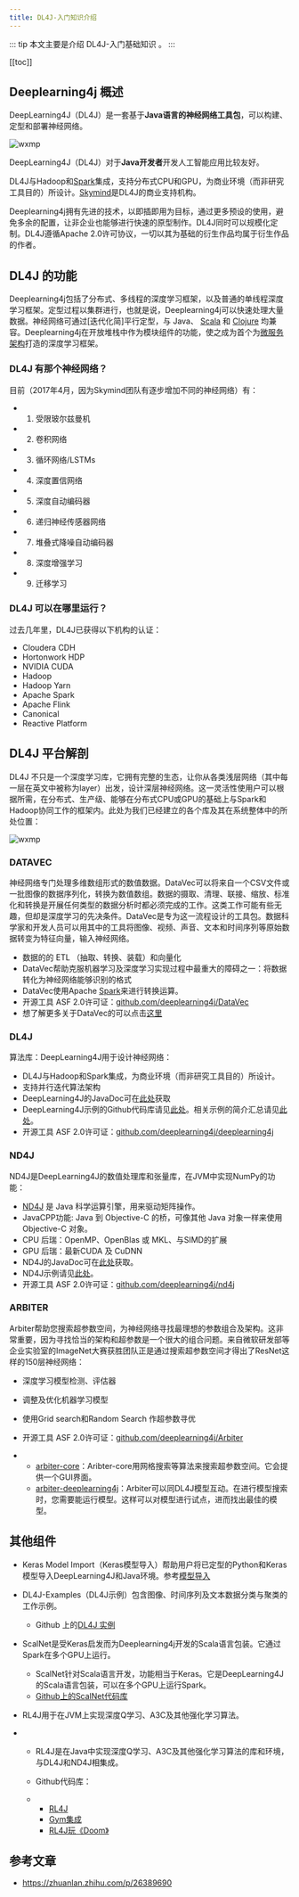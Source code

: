 ```yaml
---
title: DL4J-入门知识介绍
---
```


::: tip
本文主要是介绍 DL4J-入门基础知识 。
:::

[[toc]]

## Deeplearning4j 概述

DeepLearning4J（DL4J）是一套基于**Java语言的神经网络工具包**，可以构建、定型和部署神经网络。

<img class= "zoom-custom-imgs" :src="$withBase('/assets/img/ad/dl4jintro/intro-1.png')" alt="wxmp">

DeepLearning4J（DL4J）对于**Java开发者**开发人工智能应用比较友好。

DL4J与Hadoop和[Spark](https://link.zhihu.com/?target=https%3A//deeplearning4j.org/cn/spark)集成，支持分布式CPU和GPU，为商业环境（而非研究工具目的）所设计。[Skymind](https://link.zhihu.com/?target=http%3A//www.skymind.ai/%3F__hstc%3D3042607.a7ccacb889310ae8ee9e75399d132dd6.1464754825987.1480748718367.1480752621996.152%26__hssc%3D3042607.4.1480752621996%26__hsfp%3D4201184654)是DL4J的商业支持机构。

Deeplearning4j拥有先进的技术，以即插即用为目标，通过更多预设的使用，避免多余的配置，让非企业也能够进行快速的原型制作。DL4J同时可以规模化定制。DL4J遵循Apache 2.0许可协议，一切以其为基础的衍生作品均属于衍生作品的作者。

## **DL4J 的功能**

Deeplearning4j包括了分布式、多线程的深度学习框架，以及普通的单线程深度学习框架。定型过程以集群进行，也就是说，Deeplearning4j可以快速处理大量数据。神经网络可通过[迭代化简]平行定型，与 Java、 [Scala](https://link.zhihu.com/?target=http%3A//nd4j.org/scala.html) 和 [Clojure](https://link.zhihu.com/?target=https%3A//github.com/wildermuthn/d4lj-iris-example-clj/blob/master/src/dl4j_clj_example/core.clj) 均兼容。Deeplearning4j在开放堆栈中作为模块组件的功能，使之成为首个为[微服务架构](https://link.zhihu.com/?target=http%3A//microservices.io/patterns/microservices.html)打造的深度学习框架。



### **DL4J 有那个神经网络？**

目前（2017年4月，因为Skymind团队有逐步增加不同的神经网络）有：

- 1. 受限玻尔兹曼机
- 2. 卷积网络
- 3. 循环网络/LSTMs
- 4. 深度置信网络
- 5. 深度自动编码器
- 6. 递归神经传感器网络
- 7. 堆叠式降噪自动编码器
- 8. 深度增强学习
- 9. 迁移学习



### **DL4J 可以在哪里运行？**

过去几年里，DL4J已获得以下机构的认证：

- Cloudera CDH
- Hortonwork HDP
- NVIDIA CUDA
- Hadoop
- Hadoop Yarn
- Apache Spark
- Apache Flink
- Canonical
- Reactive Platform





## **DL4J 平台解剖**

DL4J 不只是一个深度学习库，它拥有完整的生态，让你从各类浅层网络（其中每一层在英文中被称为layer）出发，设计深层神经网络。这一灵活性使用户可以根据所需，在分布式、生产级、能够在分布式CPU或GPU的基础上与Spark和Hadoop协同工作的框架内。此处为我们已经建立的各个库及其在系统整体中的所处位置：





<img class= "zoom-custom-imgs" :src="$withBase('/assets/img/ad/dl4jintro/intro-2.png')" alt="wxmp">

### **DATAVEC**

神经网络专门处理多维数组形式的数值数据。DataVec可以将来自一个CSV文件或一批图像的数据序列化，转换为数值数组。数据的摄取、清理、联接、缩放、标准化和转换是开展任何类型的数据分析时都必须完成的工作。这类工作可能有些无趣，但却是深度学习的先决条件。DataVec是专为这一流程设计的工具包。数据科学家和开发人员可以用其中的工具将图像、视频、声音、文本和时间序列等原始数据转变为特征向量，输入神经网络。

- 数据的的 ETL （抽取、转换、装载）和向量化
- DataVec帮助克服机器学习及深度学习实现过程中最重大的障碍之一：将数据转化为神经网络能够识别的格式
- DataVec使用Apache [Spark](https://link.zhihu.com/?target=https%3A//spark.apache.org/)来进行转换运算。
- 开源工具 ASF 2.0许可证：[github.com/deeplearning4j/DataVec](https://link.zhihu.com/?target=https%3A//github.com/deeplearning4j/datavec)
- 想了解更多关于DataVec的可以点击[这里](https://link.zhihu.com/?target=https%3A//deeplearning4j.org/cn/datavec)

### **DL4J**

算法库：DeepLearning4J用于设计神经网络：

- DL4J与Hadoop和Spark集成，为商业环境（而非研究工具目的）所设计。
- 支持并行迭代算法架构
- DeepLearning4J的JavaDoc可在[此处](https://link.zhihu.com/?target=http%3A//deeplearning4j.org/doc/)获取
- DeepLearning4J示例的Github代码库请见[此处](https://link.zhihu.com/?target=https%3A//github.com/deeplearning4j/dl4j-examples)。相关示例的简介汇总请见[此处](https://link.zhihu.com/?target=https%3A//deeplearning4j.org/cn/examples-tour)。
- 开源工具 ASF 2.0许可证：[github.com/deeplearning4j/deeplearning4j](https://link.zhihu.com/?target=https%3A//github.com/deeplearning4j/deeplearning4j)

### **ND4J**

ND4J是DeepLearning4J的数值处理库和张量库，在JVM中实现NumPy的功能：

- [ND4J](https://link.zhihu.com/?target=http%3A//nd4j.org/) 是 Java 科学运算引擎，用来驱动矩阵操作。
- JavaCPP功能: Java 到 Objective-C 的桥，可像其他 Java 对象一样来使用 Objective-C 对象。
- CPU 后瑞：OpenMP、OpenBlas 或 MKL、与SIMD的扩展
- GPU 后瑞：最新CUDA 及 CuDNN
- ND4J的JavaDoc可在[此处](https://link.zhihu.com/?target=http%3A//nd4j.org/doc/)获取。
- ND4J示例请见[此处](https://link.zhihu.com/?target=https%3A//github.com/deeplearning4j/dl4j-examples/tree/master/nd4j-examples)。
- 开源工具 ASF 2.0许可证：[github.com/deeplearning4j/nd4j](https://link.zhihu.com/?target=https%3A//github.com/deeplearning4j/nd4j)

### **ARBITER**

Arbiter帮助您搜索超参数空间，为神经网络寻找最理想的参数组合及架构。这非常重要，因为寻找恰当的架构和超参数是一个很大的组合问题。来自微软研发部等企业实验室的ImageNet大赛获胜团队正是通过搜索超参数空间才得出了ResNet这样的150层神经网络：

- 深度学习模型检测、评估器

- 调整及优化机器学习模型

- 使用Grid search和Random Search 作超参数寻优

- 开源工具 ASF 2.0许可证：[github.com/deeplearning4j/Arbiter](https://link.zhihu.com/?target=https%3A//github.com/deeplearning4j/Arbiter)

- - [arbiter-core](https://link.zhihu.com/?target=https%3A//github.com/deeplearning4j/Arbiter/tree/master/arbiter-core)：Aribter-core用网格搜索等算法来搜索超参数空间。它会提供一个GUI界面。
  - [arbiter-deeplearning4j](https://link.zhihu.com/?target=https%3A//github.com/deeplearning4j/Arbiter/tree/master/arbiter-deeplearning4j)：Arbiter可以同DL4J模型互动。在进行模型搜索时，您需要能运行模型。这样可以对模型进行试点，进而找出最佳的模型。



## **其他组件**

- Keras Model Import（Keras模型导入）帮助用户将已定型的Python和Keras模型导入DeepLearning4J和Java环境。参考[模型导入](https://link.zhihu.com/?target=https%3A//deeplearning4j.org/cn/%23modelimport)

- DL4J-Examples（DL4J示例）包含图像、时间序列及文本数据分类与聚类的工作示例。

  - Github 上的[DL4J 实例](https://link.zhihu.com/?target=https%3A//github.com/deeplearning4j/dl4j-examples)

- ScalNet是受Keras启发而为Deeplearning4j开发的Scala语言包装。它通过Spark在多个GPU上运行。

  - ScalNet针对Scala语言开发，功能相当于Keras。它是DeepLearning4J的Scala语言包装，可以在多个GPU上运行Spark。
  - [Github上的ScalNet代码库](https://link.zhihu.com/?target=https%3A//github.com/deeplearning4j/ScalNet)

- RL4J用于在JVM上实现深度Q学习、A3C及其他强化学习算法。

- - RL4J是在Java中实现深度Q学习、A3C及其他强化学习算法的库和环境，与DL4J和ND4J相集成。

  - Github代码库：

  - - [RL4J](https://link.zhihu.com/?target=https%3A//github.com/deeplearning4j/rl4j)
    - [Gym集成](https://link.zhihu.com/?target=https%3A//github.com/deeplearning4j/rl4j/tree/master/rl4j-gym)
    - [RL4J玩《Doom》](https://link.zhihu.com/?target=https%3A//github.com/deeplearning4j/rl4j/tree/master/rl4j-doom)

## 参考文章
* https://zhuanlan.zhihu.com/p/26389690